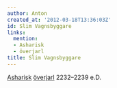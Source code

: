 ```yaml
---
author: Anton
created_at: '2012-03-18T13:36:03Z'
id: Slim Vagnsbyggare
links:
  mention:
  - Asharisk
  - överjarl
title: Slim Vagnsbyggare
---
```


[Asharisk][] [överjarl] 2232–2239 e.D.

  [Asharisk]: Asharisk
  [överjarl]: överjarl
